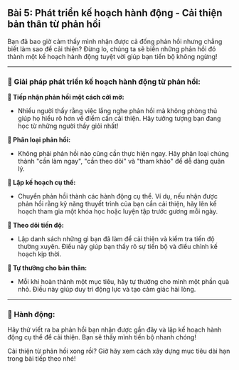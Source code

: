 ## Bài 5: Phát triển kế hoạch hành động - Cải thiện bản thân từ phản hồi

Bạn đã bao giờ cảm thấy mình nhận được cả đống phản hồi nhưng chẳng biết làm sao để cải thiện? Đừng lo, chúng ta sẽ biến những phản hồi đó thành một kế hoạch hành động tuyệt vời giúp bạn tiến bộ không ngừng!

---

### 📌 Giải pháp phát triển kế hoạch hành động từ phản hồi:

**🔹 Tiếp nhận phản hồi một cách cởi mở:**
- Nhiều người thấy rằng việc lắng nghe phản hồi mà không phòng thủ giúp họ hiểu rõ hơn về điểm cần cải thiện. Hãy tưởng tượng bạn đang học từ những người thầy giỏi nhất!

**🔹 Phân loại phản hồi:**
- Không phải phản hồi nào cũng cần thực hiện ngay. Hãy phân loại chúng thành "cần làm ngay", "cần theo dõi" và "tham khảo" để dễ dàng quản lý.

**🔹 Lập kế hoạch cụ thể:**
- Chuyển phản hồi thành các hành động cụ thể. Ví dụ, nếu nhận được phản hồi rằng kỹ năng thuyết trình của bạn cần cải thiện, hãy lên kế hoạch tham gia một khóa học hoặc luyện tập trước gương mỗi ngày.

**🔹 Theo dõi tiến độ:**
- Lập danh sách những gì bạn đã làm để cải thiện và kiểm tra tiến độ thường xuyên. Điều này giúp bạn thấy rõ sự tiến bộ và điều chỉnh kế hoạch kịp thời.

**🔹 Tự thưởng cho bản thân:**
- Mỗi khi hoàn thành một mục tiêu, hãy tự thưởng cho mình một phần quà nhỏ. Điều này giúp duy trì động lực và tạo cảm giác hài lòng.

---

### 🚀 Hành động:

Hãy thử viết ra ba phản hồi bạn nhận được gần đây và lập kế hoạch hành động cụ thể để cải thiện. Bạn sẽ thấy mình tiến bộ nhanh chóng!

Cải thiện từ phản hồi xong rồi? Giờ hãy xem cách xây dựng mục tiêu dài hạn trong bài tiếp theo nhé!